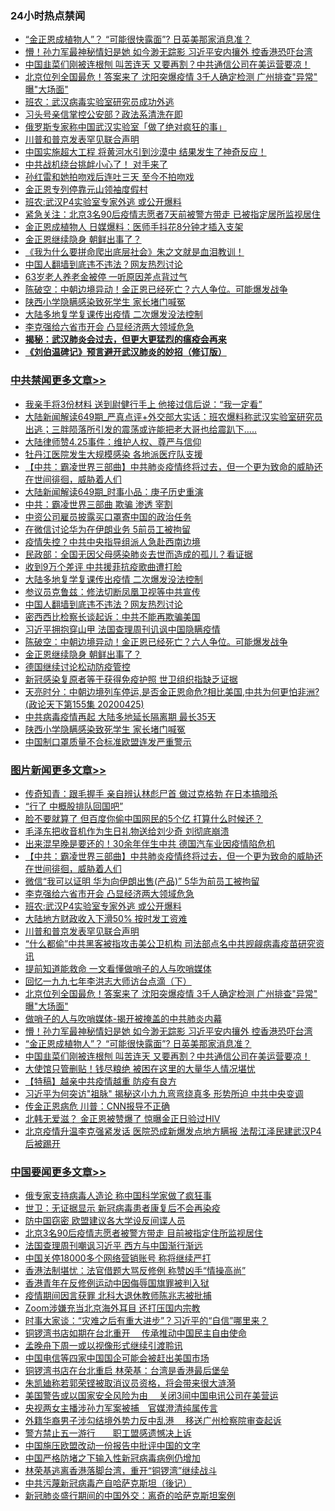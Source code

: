 <div class="catlist">
<h3>24小时热点禁闻</h3>
<ul>
<li><a href="https://github.com/fqnews/bnews/blob/master/topimagenews/20200425/1319188.md">“金正恩成植物人”？ “可能很快露面”? 日英美那家消息准？</a></li>
<li><a href="https://github.com/fqnews/bnews/blob/master/topimagenews/20200425/1319260.md">懵！孙力军最神秘情妇是她 如今渺无踪影 习近平安内攘外 控香港恐吓台湾</a></li>
<li><a href="https://github.com/fqnews/bnews/blob/master/topimagenews/20200425/1319144.md">中国韭菜们刚被连根刨 叫苦连天 又要再割？中共通信公司在美运营要凉！</a></li>
<li><a href="https://github.com/fqnews/bnews/blob/master/topimagenews/20200425/1319274.md">北京位列全国最危！答案来了 沈阳突爆疫情 3千人确定检测 广州排查&quot;异常&quot; 曝&quot;大场面&quot;</a></li>
<li><a href="https://github.com/fqnews/bnews/blob/master/baitai/20200425/1319292.md">班农：武汉病毒实验室研究员成功外逃</a></li>
<li><a href="https://github.com/fqnews/bnews/blob/master/cbnews/20200425/1319161.md">习头号亲信掌控公安部？政法系清洗在即</a></li>
<li><a href="https://github.com/fqnews/bnews/blob/master/baitai/20200425/1319192.md">俄罗斯专家称中国武汉实验室「做了绝对疯狂的事」</a></li>
<li><a href="https://github.com/fqnews/bnews/blob/master/topimagenews/20200426/1319415.md">川普和普京发表罕见联合声明</a></li>
<li><a href="https://github.com/fqnews/bnews/blob/master/funmedia/20200426/1319372.md">中国实施超大工程 将黄河水引到沙漠中 结果发生了神奇反应！</a></li>
<li><a href="https://github.com/fqnews/bnews/blob/master/cnnews/20200425/1319155.md">中共战机绕台挑衅小心了！ 对手来了</a></li>
<li><a href="https://github.com/fqnews/bnews/blob/master/yule/20200426/1319315.md">孙红雷和她拍吻戏后连吐三天 至今不拍吻戏</a></li>
<li><a href="https://github.com/fqnews/bnews/blob/master/worldnews/20200426/1319346.md">金正恩专列停靠元山领袖度假村</a></li>
<li><a href="https://github.com/fqnews/bnews/blob/master/topimagenews/20200426/1319417.md">班农:武汉P4实验室专家外逃 或公开爆料</a></li>
<li><a href="https://github.com/fqnews/bnews/blob/master/weiquan/20200425/1319281.md">紧急关注&#65306;北京3名90后疫情志愿者7天前被警方带走 已被指定居所监视居住</a></li>
<li><a href="https://github.com/fqnews/bnews/blob/master/baitai/20200425/1319179.md">金正恩成植物人 日媒爆料：医师手抖花8分钟才插入支架</a></li>
<li><a href="https://github.com/fqnews/bnews/blob/master/cbnews/20200426/1319392.md">金正恩继续隐身 朝鲜出事了？</a></li>
<li><a href="https://github.com/fqnews/bnews/blob/master/yule/20200426/1319338.md">《我为什么要拼命爬出底层社会》朱之文就是血泪教训！</a></li>
<li><a href="https://github.com/fqnews/bnews/blob/master/cbnews/20200426/1319434.md">中国人翻墙到底违不违法？网友热烈讨论</a></li>
<li><a href="https://github.com/fqnews/bnews/blob/master/cbnews/20200425/1319189.md">63岁老人养老金被停 一听原因差点背过气</a></li>
<li><a href="https://github.com/fqnews/bnews/blob/master/cbnews/20200426/1319411.md">陈破空：中朝边境异动！金正恩已经死亡？六人争位。可能爆发战争 </a></li>
<li><a href="https://github.com/fqnews/bnews/blob/master/cbnews/20200426/1319358.md">陕西小学隐瞒感染致死学生 家长堵门喊冤</a></li>
<li><a href="https://github.com/fqnews/bnews/blob/master/cbnews/20200426/1319449.md">大陆多地复学复课传出疫情 二次爆发没法控制</a></li>
<li><a href="https://github.com/fqnews/bnews/blob/master/topimagenews/20200426/1319418.md">李克强给六省市开会 凸显经济两大领域危急</a></li>
<li><b><a href="https://github.com/fqnews/bnews/blob/master/comments/20200211/1275071.md" target="_blank">揭秘：武汉肺炎会过去，但更大更猛烈的瘟疫会再来</a></b></li>
<li><b><a href="https://github.com/fqnews/bnews/blob/master/comments/20200207/1272816.md" target="_blank">《刘伯温碑记》预言避开武汉肺炎的妙招（修订版）</a></b></li>
</ul>
</div>

<div class="catlist">
<h3><a href="https://github.com/fqnews/bnews/blob/master/cbnews/" target="_blank">中共禁闻</a><span><a href="https://github.com/fqnews/bnews/blob/master/cbnews/" target="_blank" rel="nofollow">更多文章>></a></span></h3>
<ul>
<li><a href="https://github.com/fqnews/bnews/blob/master/cbnews/20200426/1319641.md" target="_blank">我亲手将3份材料 送到尉健行手上 他接过信后说：“我一定看”</a></li>
<li><a href="https://github.com/fqnews/bnews/blob/master/cbnews/20200426/1319639.md" target="_blank">大陆新闻解读649期_严真点评+外交部大实话：班农爆料称武汉实验室研究员出逃；三胖陨落所引发的震荡或许能把老大哥也给震趴下&#8230;..</a></li>
<li><a href="https://github.com/fqnews/bnews/blob/master/cbnews/20200426/1319637.md" target="_blank">大陆律师赞4.25事件：维护人权、尊严与信仰</a></li>
<li><a href="https://github.com/fqnews/bnews/blob/master/cbnews/20200426/1319620.md" target="_blank">牡丹江医院发生大规模感染 各地派医疗队支援</a></li>
<li><a href="https://github.com/fqnews/bnews/blob/master/comments/20200426/1319591.md" target="_blank">【中共：霸凌世界三部曲】中共肺炎疫情终将过去，但一个更为致命的威胁还在世间徘徊，威胁着人们</a></li>
<li><a href="https://github.com/fqnews/bnews/blob/master/cbnews/20200426/1319597.md" target="_blank">大陆新闻解读649期_时事小品：庚子历史重演</a></li>
<li><a href="https://github.com/fqnews/bnews/blob/master/cbnews/20200426/1319547.md" target="_blank">中共：霸凌世界三部曲 欺骗 渗透 宰割</a></li>
<li><a href="https://github.com/fqnews/bnews/blob/master/cbnews/20200426/1319494.md" target="_blank">中资公司雇员披露买口罩寄中国的政治任务</a></li>
<li><a href="https://github.com/fqnews/bnews/blob/master/cbnews/20200426/1319493.md" target="_blank">在微信讨论华为在伊朗业务 5前员工被拘留</a></li>
<li><a href="https://github.com/fqnews/bnews/blob/master/cbnews/20200426/1319492.md" target="_blank">疫情失控？中共中央指导组派人急赴西南边境</a></li>
<li><a href="https://github.com/fqnews/bnews/blob/master/cbnews/20200426/1319479.md" target="_blank">民政部：全国无因父母感染肺炎去世而造成的孤儿？看证据</a></li>
<li><a href="https://github.com/fqnews/bnews/blob/master/cbnews/20200426/1319462.md" target="_blank">收到9万个差评 中共援菲抗疫歌曲遭打脸</a></li>
<li><a href="https://github.com/fqnews/bnews/blob/master/cbnews/20200426/1319449.md" target="_blank">大陆多地复学复课传出疫情 二次爆发没法控制</a></li>
<li><a href="https://github.com/fqnews/bnews/blob/master/cbnews/20200426/1319435.md" target="_blank">参议员克鲁兹：修法切断凤凰卫视等中共宣传</a></li>
<li><a href="https://github.com/fqnews/bnews/blob/master/cbnews/20200426/1319434.md" target="_blank">中国人翻墙到底违不违法？网友热烈讨论</a></li>
<li><a href="https://github.com/fqnews/bnews/blob/master/cbnews/20200426/1319426.md" target="_blank">密西西比检察长谈起诉：中共不能再欺骗美国</a></li>
<li><a href="https://github.com/fqnews/bnews/blob/master/cbnews/20200426/1319423.md" target="_blank">习近平拥抱穿山甲 法国查理周刊讥讽中国隐瞒疫情</a></li>
<li><a href="https://github.com/fqnews/bnews/blob/master/cbnews/20200426/1319411.md" target="_blank">陈破空：中朝边境异动！金正恩已经死亡？六人争位。可能爆发战争</a></li>
<li><a href="https://github.com/fqnews/bnews/blob/master/cbnews/20200426/1319392.md" target="_blank">金正恩继续隐身 朝鲜出事了？</a></li>
<li><a href="https://github.com/fqnews/bnews/blob/master/cbnews/20200426/1319385.md" target="_blank">德国继续讨论松动防疫管控</a></li>
<li><a href="https://github.com/fqnews/bnews/blob/master/cbnews/20200426/1319384.md" target="_blank">新冠感染复原者等于获得免疫护照 世卫组织指缺乏证据</a></li>
<li><a href="https://github.com/fqnews/bnews/blob/master/cbnews/20200426/1319365.md" target="_blank">天亮时分：中朝边境列车停运,是否金正恩命危?相比美国,中共为何更怕非洲?(政论天下第155集 20200425)</a></li>
<li><a href="https://github.com/fqnews/bnews/blob/master/cbnews/20200426/1319359.md" target="_blank">中共病毒疫情再起 大陆多地延长隔离期 最长35天</a></li>
<li><a href="https://github.com/fqnews/bnews/blob/master/cbnews/20200426/1319358.md" target="_blank">陕西小学隐瞒感染致死学生 家长堵门喊冤</a></li>
<li><a href="https://github.com/fqnews/bnews/blob/master/cbnews/20200426/1319356.md" target="_blank">中国制口罩质量不合标准欧盟连发严重警示</a></li>

</ul>
</div>
<div class="catlist">
<h3><a href="https://github.com/fqnews/bnews/blob/master/topimagenews/" target="_blank">图片新闻</a><span><a href="https://github.com/fqnews/bnews/blob/master/topimagenews/" target="_blank" rel="nofollow">更多文章>></a></span></h3>
<ul>
<li><a href="https://github.com/fqnews/bnews/blob/master/topimagenews/20200426/1319627.md" target="_blank">传奇知青：跟毛握手 亲自辨认林彪尸首 做过克格勃 在日本搞暗杀</a></li>
<li><a href="https://github.com/fqnews/bnews/blob/master/topimagenews/20200426/1319626.md" target="_blank">“行了 中概股排队回国吧”</a></li>
<li><a href="https://github.com/fqnews/bnews/blob/master/topimagenews/20200426/1319619.md" target="_blank">脸不要就算了 但百度你偷中国网民的5个亿 打算什么时候还？</a></li>
<li><a href="https://github.com/fqnews/bnews/blob/master/topimagenews/20200426/1319618.md" target="_blank">毛泽东把收音机作为生日礼物送给刘少奇 刘彻底崩溃</a></li>
<li><a href="https://github.com/fqnews/bnews/blob/master/topimagenews/20200426/1319608.md" target="_blank">出来混早晚是要还的！30余年伴生中共 德国汽车业因疫情陷危机</a></li>
<li><a href="https://github.com/fqnews/bnews/blob/master/comments/20200426/1319591.md" target="_blank">【中共：霸凌世界三部曲】中共肺炎疫情终将过去，但一个更为致命的威胁还在世间徘徊，威胁着人们</a></li>
<li><a href="https://github.com/fqnews/bnews/blob/master/topimagenews/20200426/1319517.md" target="_blank">微信“我可以证明 华为向伊朗出售(产品)” 5华为前员工被拘留</a></li>
<li><a href="https://github.com/fqnews/bnews/blob/master/topimagenews/20200426/1319418.md" target="_blank">李克强给六省市开会 凸显经济两大领域危急</a></li>
<li><a href="https://github.com/fqnews/bnews/blob/master/topimagenews/20200426/1319417.md" target="_blank">班农:武汉P4实验室专家外逃 或公开爆料</a></li>
<li><a href="https://github.com/fqnews/bnews/blob/master/topimagenews/20200426/1319416.md" target="_blank">大陆地方财政收入下滑50% 按时发工资难</a></li>
<li><a href="https://github.com/fqnews/bnews/blob/master/topimagenews/20200426/1319415.md" target="_blank">川普和普京发表罕见联合声明</a></li>
<li><a href="https://github.com/fqnews/bnews/blob/master/topimagenews/20200426/1319414.md" target="_blank">“什么都偷”中共黑客被指攻击美公卫机构 司法部点名中共觊觎病毒疫苗研究资讯</a></li>
<li><a href="https://github.com/fqnews/bnews/blob/master/topimagenews/20200426/1319410.md" target="_blank">提前知道能救命 一文看懂做哨子的人与吹哨媒体</a></li>
<li><a href="https://github.com/fqnews/bnews/blob/master/comments/20200425/1319181.md" target="_blank">回忆一九九七年李洪志大师访台点滴（下）</a></li>
<li><a href="https://github.com/fqnews/bnews/blob/master/topimagenews/20200425/1319274.md" target="_blank">北京位列全国最危！答案来了 沈阳突爆疫情 3千人确定检测 广州排查&quot;异常&quot; 曝&quot;大场面&quot;</a></li>
<li><a href="https://github.com/fqnews/bnews/blob/master/comments/20200425/1319264.md" target="_blank">做哨子的人与吹哨媒体-揭开被掩盖的中共肺炎内幕</a></li>
<li><a href="https://github.com/fqnews/bnews/blob/master/topimagenews/20200425/1319260.md" target="_blank">懵！孙力军最神秘情妇是她 如今渺无踪影 习近平安内攘外 控香港恐吓台湾</a></li>
<li><a href="https://github.com/fqnews/bnews/blob/master/topimagenews/20200425/1319188.md" target="_blank">“金正恩成植物人”？ “可能很快露面”? 日英美那家消息准？</a></li>
<li><a href="https://github.com/fqnews/bnews/blob/master/topimagenews/20200425/1319144.md" target="_blank">中国韭菜们刚被连根刨 叫苦连天 又要再割？中共通信公司在美运营要凉！</a></li>
<li><a href="https://github.com/fqnews/bnews/blob/master/topimagenews/20200425/1318989.md" target="_blank">大使馆只管删贴！钱尽粮绝 被困在这里的大量华人情况堪忧</a></li>
<li><a href="https://github.com/fqnews/bnews/blob/master/comments/20200424/1318689.md" target="_blank">【特稿】越亲中共疫情越重 防疫有良方</a></li>
<li><a href="https://github.com/fqnews/bnews/blob/master/topimagenews/20200424/1318647.md" target="_blank">习近平为何突访&quot;祖脉&quot; 揭秘这小九九弯弯绕真多 形势所迫 中共中央变调</a></li>
<li><a href="https://github.com/fqnews/bnews/blob/master/topimagenews/20200424/1318627.md" target="_blank">传金正恩病危 川普：CNN报导不正确</a></li>
<li><a href="https://github.com/fqnews/bnews/blob/master/topimagenews/20200424/1318621.md" target="_blank">北韩无爱滋？ 金正恩被赞爆了 惊曝金正日验过HIV</a></li>
<li><a href="https://github.com/fqnews/bnews/blob/master/topimagenews/20200424/1318615.md" target="_blank">北京疫情升温李克强紧发话 医院恐成新爆发点地方瞒报 法帮江泽民建武汉P4后被踢开</a></li>

</ul>
</div>
<div class="catlist">
<h3><a href="https://github.com/fqnews/bnews/blob/master/headline/" target="_blank">中国要闻</a><span><a href="https://github.com/fqnews/bnews/blob/master/headline/" target="_blank" rel="nofollow">更多文章>></a></span></h3>
<ul>
<li><a href="https://github.com/fqnews/bnews/blob/master/headline/20200426/1319331.md" target="_blank">俄专家支持病毒人造论 称中国科学家做了疯狂事</a></li>
<li><a href="https://github.com/fqnews/bnews/blob/master/headline/20200426/1319330.md" target="_blank">世卫：无证据显示 新冠病毒患者康复后不会再染疫</a></li>
<li><a href="https://github.com/fqnews/bnews/blob/master/headline/20200426/1319329.md" target="_blank">防中国窃密 欧盟建议各大学设反间谍人员</a></li>
<li><a href="https://github.com/fqnews/bnews/blob/master/headline/20200426/1319328.md" target="_blank">北京3名90后疫情志愿者被警方带走 目前被指定住所监视居住</a></li>
<li><a href="https://github.com/fqnews/bnews/blob/master/headline/20200426/1319312.md" target="_blank">法国查理周刊嘲讽习近平 西方与中国渐行渐远</a></li>
<li><a href="https://github.com/fqnews/bnews/blob/master/headline/20200426/1319311.md" target="_blank">中国关停18000多个网络营销账号 称将继续严打</a></li>
<li><a href="https://github.com/fqnews/bnews/blob/master/headline/20200426/1319306.md" target="_blank">香港法制堪忧：法官借题大骂反修例 称赞凶手“情操高尚”</a></li>
<li><a href="https://github.com/fqnews/bnews/blob/master/headline/20200426/1319305.md" target="_blank">香港青年在反修例运动中因侮辱国旗罪被判入狱</a></li>
<li><a href="https://github.com/fqnews/bnews/blob/master/headline/20200426/1319304.md" target="_blank">疫情期间因言获罪 北科大退休教师陈兆志被批捕</a></li>
<li><a href="https://github.com/fqnews/bnews/blob/master/headline/20200426/1319303.md" target="_blank">Zoom涉嫌充当北京海外耳目 还打压国内宗教</a></li>
<li><a href="https://github.com/fqnews/bnews/blob/master/headline/20200425/1319290.md" target="_blank">时事大家谈：“灾难之后有重大进步”？习近平的“自信”哪里来？</a></li>
<li><a href="https://github.com/fqnews/bnews/blob/master/headline/20200425/1319289.md" target="_blank">铜锣湾书店如期在台北重开　  传承推动中国民主自由使命</a></li>
<li><a href="https://github.com/fqnews/bnews/blob/master/headline/20200425/1319288.md" target="_blank">孟晚舟下周一或以视像形式继续引渡聆讯</a></li>
<li><a href="https://github.com/fqnews/bnews/blob/master/headline/20200425/1319263.md" target="_blank">中国电信等四家中国国企可能会被赶出美国市场</a></li>
<li><a href="https://github.com/fqnews/bnews/blob/master/headline/20200425/1319261.md" target="_blank">铜锣湾书店在台北重启 林荣基：台湾是香港最后堡垒</a></li>
<li><a href="https://github.com/fqnews/bnews/blob/master/headline/20200425/1319257.md" target="_blank">朱凯廸称若郭荣铿被取消议员资格，将会带来很大涟漪</a></li>
<li><a href="https://github.com/fqnews/bnews/blob/master/headline/20200425/1319256.md" target="_blank">美国警告或以国家安全风险为由　  关闭3间中国电讯公司在美营运</a></li>
<li><a href="https://github.com/fqnews/bnews/blob/master/headline/20200425/1319244.md" target="_blank">央视两女主播涉孙力军案被捕　官媒澄清纯属传言</a></li>
<li><a href="https://github.com/fqnews/bnews/blob/master/headline/20200425/1319243.md" target="_blank">外籍华裔男子涉勾结境外势力反中乱港　 移送广州检察院审查起诉</a></li>
<li><a href="https://github.com/fqnews/bnews/blob/master/headline/20200425/1319242.md" target="_blank">警方禁止五一游行　　职工盟感遗憾决上诉</a></li>
<li><a href="https://github.com/fqnews/bnews/blob/master/headline/20200425/1319212.md" target="_blank">中国施压欧盟改动一份报告中批评中国的文字</a></li>
<li><a href="https://github.com/fqnews/bnews/blob/master/headline/20200425/1319211.md" target="_blank">中国严格防堵之下输入性新冠病毒病例仍增加</a></li>
<li><a href="https://github.com/fqnews/bnews/blob/master/headline/20200425/1319169.md" target="_blank">林荣基逃离香港落脚台湾，重开“铜锣湾”继续战斗</a></li>
<li><a href="https://github.com/fqnews/bnews/blob/master/headline/20200425/1319146.md" target="_blank">中共污蔑新冠病毒产自哈萨克斯坦（後记）</a></li>
<li><a href="https://github.com/fqnews/bnews/blob/master/headline/20200425/1319138.md" target="_blank">新冠肺炎盛行期间的中国外交：离奇的哈萨克斯坦案例</a></li>

</ul>
</div>